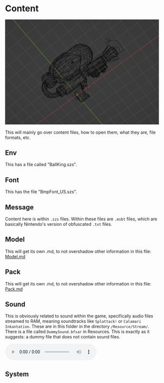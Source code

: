 # Content
![weapons](https://github.com/Delus1onL/Images/blob/main/Weaponsimg.png)

This will mainly go over content files, how to open them, what they are, file formats, etc.

## Env
This has a file called "BallKing.szs".

## Font
This has the file "BmpFont_US.szs".

## Message

Content here is within `.szs` files. Within these files are `.msbt` files, which are basically Nintendo's version of obfuscated `.txt` files.
## Model

This will get its own .md, to not overshadow other information in this file: [Model.md](https://github.com/Delus1onL/Splatoon-Decompile-For-Splatoon-Legends/blob/main/Documentation/Files/Model.md)
## Pack

This will get its own .md, to not overshadow other information in this file: [Pack.md](https://github.com/Delus1onL/Splatoon-Decompile-For-Splatoon-Legends/blob/main/Documentation/Files/Pack.md)
## Sound

This is obviously related to sound within the game, specifically audio files streamed to RAM, meaning soundtracks like `Splattack!` or `Calamari Inkantation`. These are in this folder in the directory `/Resource/Stream/`. There is a file called `DummySound.bfsar` in Resources. This is exactly as it suggests: a dummy file that does not contain sound files.

![MusicTest](https://github.com/Delus1onL/Images/blob/main/Audio/STRM_VSTEST.wav)
## System
